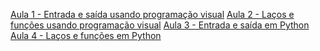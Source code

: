 [Aula 1 - Entrada e saída usando programação visual](#)
[Aula 2 - Laços e funções  usando programação visual](#)
[Aula 3 - Entrada e saída em Python](#)
[Aula 4 - Laços e funções em Python](./dist/aula4.html)